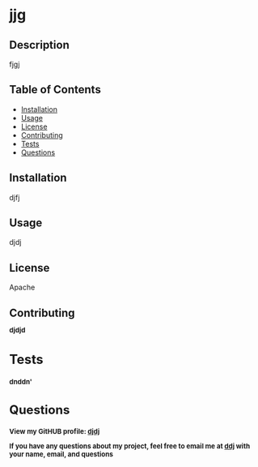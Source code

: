 
    
<h1>jjg <img id="badge"/></h1>

<h2>Description</h2>
        
<p>fjgj</p>
       
<h2>Table of Contents</h2>
        
<ul>
  <li><a href = #ins>Installation</a></li>
  <li><a href =#use>Usage</a></li>
  <li><a href=#lic>License</a></li>
  <li><a href=#contrib>Contributing</a></li>
  <li><a href=#tests>Tests</a></li>
  <li><a href=#ques>Questions</a></li>
 </ul>
       
<h2 id=ins>Installation</h2>
        
<p>djfj</p>
        
<h2 id=use>Usage</h2>
       
<p>djdj</p>
        
<h2 id=lic>License</h2>
        
<p>Apache</p>
       
<h2 id=contrib>Contributing<h/2>
        
<p style=font-size:small>djdjd</p>
        
<h2 id=tests style=font-size:larger>Tests</h2>
        
<p style=font-size:small>dnddn'</p>
        
<h2 style=font-size:x-large>Questions</h2>
        
<p style=font-size:small>View my GitHUB profile: <a class=git href=https://github.com/djdj>djdj</a></p>

<p style=font-size:small>If you have any questions about my project, feel free to email me at <a href=mailto:ddj> ddj</a> with your name, email, and questions</p>

